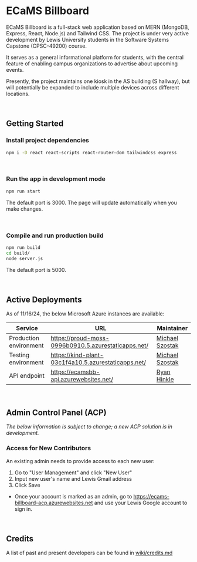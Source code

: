 # ECaMS Billboard
ECaMS Billboard is a full-stack web application based on MERN (MongoDB, Express, React, Node.js) and Tailwind CSS. The project is under very active development by Lewis University students in the Software Systems Capstone (CPSC-49200) course.

It serves as a general informational platform for students, with the central feature of enabling campus organizations to advertise about upcoming events.

Presently, the project maintains one kiosk in the AS building (S hallway), but will potentially be expanded to include multiple devices across different locations.

<br/>

## Getting Started

### Install project dependencies
```bash
npm i -D react react-scripts react-router-dom tailwindcss express
```

</br>

### Run the app in development mode
```bash
npm run start
```

The default port is 3000.
The page will update automatically when you make changes.

</br>

### Compile and run production build
```bash
npm run build
cd build/
node server.js
```

The default port is 5000.


</br>

## Active Deployments
As of 11/16/24, the below Microsoft Azure instances are available:

| Service                | URL                                                 | Maintainer                                           |
| ---------------------- | --------------------------------------------------- | ---------------------------------------------------- |
| Production environment | https://proud-moss-0996b0910.5.azurestaticapps.net/ | [Michael Szostak](mailto:michaeldszostak@lewisu.edu) |
| Testing environment    | https://kind-plant-03c1f4a10.5.azurestaticapps.net/ | [Michael Szostak](mailto:michaeldszostak@lewisu.edu) |
| API endpoint           | https://ecamsbb-api.azurewebsites.net/              | [Ryan Hinkle](mailto:ryanehinkle@lewisu.edu)         |

<br/>

## Admin Control Panel (ACP)
*The below information is subject to change; a new ACP solution is in development.*
### Access for New Contributors

An existing admin needs to provide access to each new user:
1. Go to "User Management" and click "New User"
2. Input new user's name and Lewis Gmail address
3. Click Save

- Once your account is marked as an admin, go to https://ecams-billboard-acp.azurewebsites.net and use your Lewis Google account to sign in.

<br/>

## Credits
A list of past and present developers can be found in [wiki/credits.md](wiki/credits.md)

